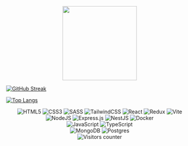 <div id="header" align="center">
  <img src="https://media.giphy.com/media/v1.Y2lkPTc5MGI3NjExZjkyZWJhMTQ5MDM3MmFiNTYxZmRhNjViMzFiZWNhODMzMTI4NWMwOSZlcD12MV9pbnRlcm5hbF9naWZzX2dpZklkJmN0PXM/juua9i2c2fA0AIp2iq/giphy.gif" width="200"/>
</div>

[![GitHub Streak](https://streak-stats.demolab.com?user=Armagidosha&theme=dark&border_radius=10&locale=ru&date_format=j%2Fn%5B%2FY%5D&mode=weekly&card_width=1000&background=65%2C000000%2C8F65EB&ring=EB5E18&fire=EB5E18&currStreakNum=EBEBEB&currStreakLabel=EB5E18)](https://git.io/streak-stats)

[![Top Langs](https://github-readme-stats.vercel.app/api/top-langs/?username=Armagidosha&layout=compact&theme=synthwave&card_width=1000&bg_color=65%2C000000%2C8F65EB&border_radius=10&text_color=EBEBEB&custom_title=Наиболее&nbsp;используемые&nbsp;языки)](https://github.com/anuraghazra/github-readme-stats)
<div align="center">
  <img src="https://img.shields.io/badge/html5-%23E34F26.svg?style=for-the-badge&logo=html5&logoColor=white" alt="HTML5" />
  <img src="https://img.shields.io/badge/css3-%231572B6.svg?style=for-the-badge&logo=css3&logoColor=white" alt="CSS3" />
  <img src="https://img.shields.io/badge/SASS-hotpink.svg?style=for-the-badge&logo=SASS&logoColor=white" alt="SASS" />
  <img src="https://img.shields.io/badge/tailwindcss-%2338B2AC.svg?style=for-the-badge&logo=tailwind-css&logoColor=white" alt="TailwindCSS" />
  <img src="https://img.shields.io/badge/react-%2320232a.svg?style=for-the-badge&logo=react&logoColor=%2361DAFB" alt="React" />
  <img src="https://img.shields.io/badge/redux-%23593d88.svg?style=for-the-badge&logo=redux&logoColor=white" alt="Redux" />
  <img src="https://img.shields.io/badge/vite-%23646CFF.svg?style=for-the-badge&logo=vite&logoColor=white" alt="Vite" />
</div>
<div align="center">
  <img src="https://img.shields.io/badge/node.js-6DA55F?style=for-the-badge&logo=node.js&logoColor=white" alt="NodeJS" />
  <img src="https://img.shields.io/badge/express.js-%23404d59.svg?style=for-the-badge&logo=express&logoColor=%2361DAFB" alt="Express.js" />
  <img src="https://img.shields.io/badge/nestjs-%23E0234E.svg?style=for-the-badge&logo=nestjs&logoColor=white" alt="NestJS" />
  <img src="https://img.shields.io/badge/docker-%230db7ed.svg?style=for-the-badge&logo=docker&logoColor=white" alt="Docker"
</div>
<div align="center">
  <img src="https://img.shields.io/badge/javascript-%23323330.svg?style=for-the-badge&logo=javascript&logoColor=%23F7DF1E" alt="JavaScript" />
  <img src="https://img.shields.io/badge/typescript-%23007ACC.svg?style=for-the-badge&logo=typescript&logoColor=white" alt="TypeScript" />
</div>
<div align="center">
  <img src="https://img.shields.io/badge/MongoDB-%234ea94b.svg?style=for-the-badge&logo=mongodb&logoColor=white" alt="MongoDB" />
  <img src="https://img.shields.io/badge/postgres-%23316192.svg?style=for-the-badge&logo=postgresql&logoColor=white" alt="Postgres" />
</div>
<div align="center">
  <img src="https://api.visitorbadge.io/api/VisitorHit?user=Armagidosha&repo=README.md&countColor=%23663399" alt="Visitors counter" />
</div>
